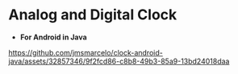 # Analog and Digital Clock
- **For Android in Java**

https://github.com/jmsmarcelo/clock-android-java/assets/32857346/9f2fcd86-c8b8-49b3-85a9-13bd24018daa


